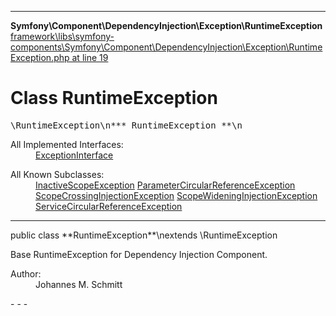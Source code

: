 - - -

**Symfony\Component\DependencyInjection\Exception\RuntimeException**
<a href="https://github.com/JeyDotC/Hirudo-docs/blob/master/source/framework/libs/symfony-components/Symfony/Component/DependencyInjection/Exception/RuntimeException.php.md#line19" class="location">framework\libs\symfony-components\Symfony\Component\DependencyInjection\Exception\RuntimeException.php at line 19</a>

# Class RuntimeException #

<pre class="tree">\RuntimeException\n*** RuntimeException **\n</pre>

<dl>
<dt>All Implemented Interfaces:</dt>
<dd><a href="https://github.com/JeyDotC/Hirudo-docs/blob/master/symfony/component/dependencyinjection/exception/exceptioninterface.html">ExceptionInterface</a> </dd>
</dl>

<dl>
<dt>All Known Subclasses:</dt>
<dd><a href="https://github.com/JeyDotC/Hirudo-docs/blob/master/symfony/component/dependencyinjection/exception/inactivescopeexception.html">InactiveScopeException</a> <a href="https://github.com/JeyDotC/Hirudo-docs/blob/master/symfony/component/dependencyinjection/exception/parametercircularreferenceexception.html">ParameterCircularReferenceException</a> <a href="https://github.com/JeyDotC/Hirudo-docs/blob/master/symfony/component/dependencyinjection/exception/scopecrossinginjectionexception.html">ScopeCrossingInjectionException</a> <a href="https://github.com/JeyDotC/Hirudo-docs/blob/master/symfony/component/dependencyinjection/exception/scopewideninginjectionexception.html">ScopeWideningInjectionException</a> <a href="https://github.com/JeyDotC/Hirudo-docs/blob/master/symfony/component/dependencyinjection/exception/servicecircularreferenceexception.html">ServiceCircularReferenceException</a> </dd>
</dl>

- - -

<p class="signature">public  class **RuntimeException**\nextends \RuntimeException

</p>

<div class="comment" id="overview_description"><p>Base RuntimeException for Dependency Injection Component.</p></div>

<dl>
<dt>Author:</dt>
<dd>Johannes M. Schmitt <schmittjoh@gmail.com></dd>
</dl>
- - -

